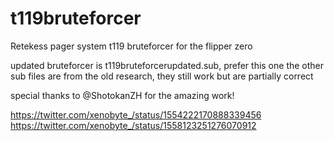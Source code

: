 # t119bruteforcer
Retekess pager system t119 bruteforcer for the flipper zero 

updated bruteforcer is t119bruteforcerupdated.sub, prefer this one
the other sub files are from the old research, they still work but are partially correct

special thanks to @ShotokanZH for the amazing work!

https://twitter.com/xenobyte_/status/1554222170888339456
https://twitter.com/xenobyte_/status/1558123251276070912
